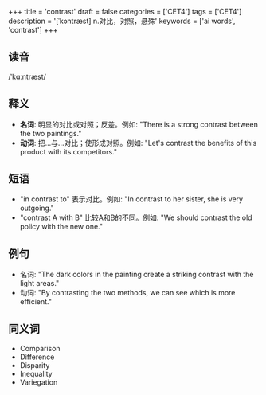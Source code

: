 +++
title = 'contrast'
draft = false
categories = ['CET4']
tags = ['CET4']
description = '[ˈkɔntræst] n.对比，对照，悬殊'
keywords = ['ai words', 'contrast']
+++

## 读音
/ˈkɑːntræst/

## 释义
- **名词**: 明显的对比或对照；反差。例如: "There is a strong contrast between the two paintings."
- **动词**: 把...与...对比；使形成对照。例如: "Let's contrast the benefits of this product with its competitors."

## 短语
- "in contrast to" 表示对比。例如: "In contrast to her sister, she is very outgoing."
- "contrast A with B" 比较A和B的不同。例如: "We should contrast the old policy with the new one."

## 例句
- 名词: "The dark colors in the painting create a striking contrast with the light areas."
- 动词: "By contrasting the two methods, we can see which is more efficient."

## 同义词
- Comparison
- Difference
- Disparity
- Inequality
- Variegation
